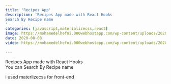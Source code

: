 ```yaml
---
title: 'Recipes App'
description: 'Recipes App made with React Hooks
Search By Recipe name
'
categories: [javascript,materializecss,react]
image: https://mohamedelhefni.000webhostapp.com/wp-content/uploads/2020/08/frame120-1.jpg
date: 2020-08-08
video: https://mohamedelhefni.000webhostapp.com/wp-content/uploads/2020/08/Recipes.mp4

---
```


Recipes App made with React Hooks  
You can Search By Recipe name


i used materlizecss for front-end 



